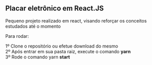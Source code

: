 ## Placar eletrônico em React.JS

Pequeno projeto realizado em react, visando reforçar os conceitos estudados até o momento

Para rodar:

1º Clone o repositório ou efetue download do mesmo<br/>
2º Após entrar em sua pasta raiz, execute o comando <b>yarn</b><br/>
3º Rode o comando yarn <b>start</b><br/>